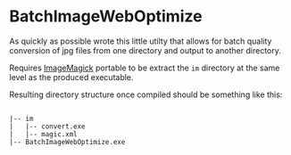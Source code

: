 # BatchImageWebOptimize
As quickly as possible wrote this little utilty that allows for batch quality conversion of jpg files from one directory and output to another directory.

Requires [ImageMagick](https://www.imagemagick.org/script/index.php) portable to be extract the <code>im</code> directory at the same level as the produced executable.

Resulting directory structure once compiled should be something like this:

<pre><code>
|-- im
|   |-- convert.exe
|   |-- magic.xml
|-- BatchImageWebOptimize.exe
</code></pre>
